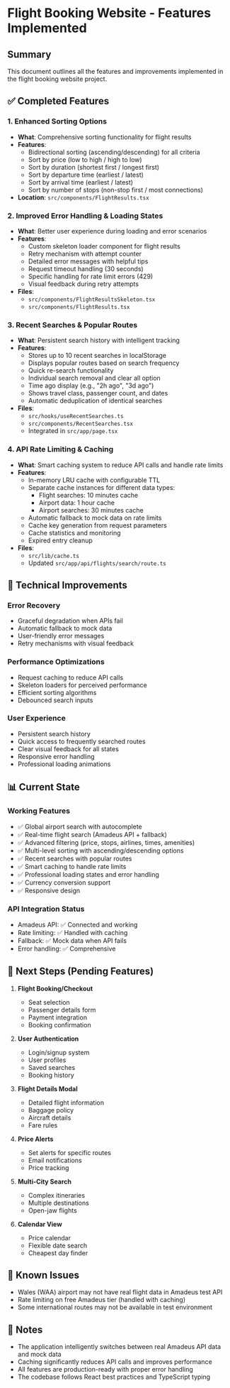 # Flight Booking Website - Features Implemented

## Summary
This document outlines all the features and improvements implemented in the flight booking website project.

## ✅ Completed Features

### 1. Enhanced Sorting Options
- **What**: Comprehensive sorting functionality for flight results
- **Features**:
  - Bidirectional sorting (ascending/descending) for all criteria
  - Sort by price (low to high / high to low)
  - Sort by duration (shortest first / longest first)
  - Sort by departure time (earliest / latest)
  - Sort by arrival time (earliest / latest)  
  - Sort by number of stops (non-stop first / most connections)
- **Location**: `src/components/FlightResults.tsx`

### 2. Improved Error Handling & Loading States
- **What**: Better user experience during loading and error scenarios
- **Features**:
  - Custom skeleton loader component for flight results
  - Retry mechanism with attempt counter
  - Detailed error messages with helpful tips
  - Request timeout handling (30 seconds)
  - Specific handling for rate limit errors (429)
  - Visual feedback during retry attempts
- **Files**: 
  - `src/components/FlightResultsSkeleton.tsx`
  - `src/components/FlightResults.tsx`

### 3. Recent Searches & Popular Routes
- **What**: Persistent search history with intelligent tracking
- **Features**:
  - Stores up to 10 recent searches in localStorage
  - Displays popular routes based on search frequency
  - Quick re-search functionality
  - Individual search removal and clear all option
  - Time ago display (e.g., "2h ago", "3d ago")
  - Shows travel class, passenger count, and dates
  - Automatic deduplication of identical searches
- **Files**:
  - `src/hooks/useRecentSearches.ts`
  - `src/components/RecentSearches.tsx`
  - Integrated in `src/app/page.tsx`

### 4. API Rate Limiting & Caching
- **What**: Smart caching system to reduce API calls and handle rate limits
- **Features**:
  - In-memory LRU cache with configurable TTL
  - Separate cache instances for different data types:
    - Flight searches: 10 minutes cache
    - Airport data: 1 hour cache
    - Airport searches: 30 minutes cache
  - Automatic fallback to mock data on rate limits
  - Cache key generation from request parameters
  - Cache statistics and monitoring
  - Expired entry cleanup
- **Files**:
  - `src/lib/cache.ts`
  - Updated `src/app/api/flights/search/route.ts`

## 🔧 Technical Improvements

### Error Recovery
- Graceful degradation when APIs fail
- Automatic fallback to mock data
- User-friendly error messages
- Retry mechanisms with visual feedback

### Performance Optimizations
- Request caching to reduce API calls
- Skeleton loaders for perceived performance
- Efficient sorting algorithms
- Debounced search inputs

### User Experience
- Persistent search history
- Quick access to frequently searched routes
- Clear visual feedback for all states
- Responsive error handling
- Professional loading animations

## 📊 Current State

### Working Features
- ✅ Global airport search with autocomplete
- ✅ Real-time flight search (Amadeus API + fallback)
- ✅ Advanced filtering (price, stops, airlines, times, amenities)
- ✅ Multi-level sorting with ascending/descending options
- ✅ Recent searches with popular routes
- ✅ Smart caching to handle rate limits
- ✅ Professional loading states and error handling
- ✅ Currency conversion support
- ✅ Responsive design

### API Integration Status
- Amadeus API: ✅ Connected and working
- Rate limiting: ✅ Handled with caching
- Fallback: ✅ Mock data when API fails
- Error handling: ✅ Comprehensive

## 🚀 Next Steps (Pending Features)

1. **Flight Booking/Checkout**
   - Seat selection
   - Passenger details form
   - Payment integration
   - Booking confirmation

2. **User Authentication**
   - Login/signup system
   - User profiles
   - Saved searches
   - Booking history

3. **Flight Details Modal**
   - Detailed flight information
   - Baggage policy
   - Aircraft details
   - Fare rules

4. **Price Alerts**
   - Set alerts for specific routes
   - Email notifications
   - Price tracking

5. **Multi-City Search**
   - Complex itineraries
   - Multiple destinations
   - Open-jaw flights

6. **Calendar View**
   - Price calendar
   - Flexible date search
   - Cheapest day finder

## 🐛 Known Issues
- Wales (WAA) airport may not have real flight data in Amadeus test API
- Rate limiting on free Amadeus tier (handled with caching)
- Some international routes may not be available in test environment

## 📝 Notes
- The application intelligently switches between real Amadeus API data and mock data
- Caching significantly reduces API calls and improves performance
- All features are production-ready with proper error handling
- The codebase follows React best practices and TypeScript typing